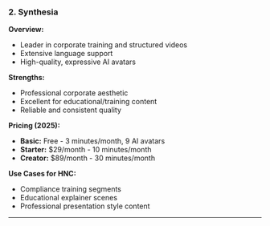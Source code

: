 ### 2. **Synthesia**

**Overview:**

- Leader in corporate training and structured videos
- Extensive language support
- High-quality, expressive AI avatars

**Strengths:**

- Professional corporate aesthetic
- Excellent for educational/training content
- Reliable and consistent quality

**Pricing (2025):**

- **Basic:** Free - 3 minutes/month, 9 AI avatars
- **Starter:** $29/month - 10 minutes/month
- **Creator:** $89/month - 30 minutes/month

**Use Cases for HNC:**

- Compliance training segments
- Educational explainer scenes
- Professional presentation style content

---

